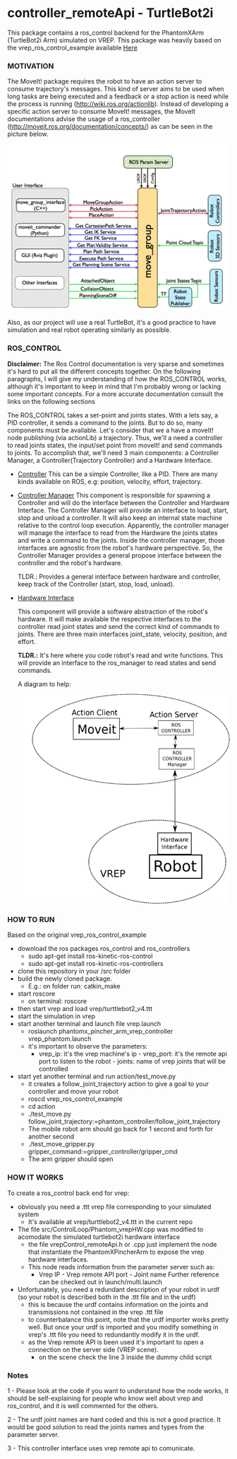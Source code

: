 controller\_remoteApi - TurtleBot2i
======================================

This package contains a ros\_control backend for the PhantomXArm (TurtleBot2i Arm) simulated on VREP. This package was heavily based on the vrep\_ros\_control\_example available [Here](https://github.com/ros-controls/ros\_control)

### MOTIVATION ###

   The MoveIt! package requires the robot to have an action server to consume trajectory's messages. This kind of server aims to be used when long tasks are being executed and a feedback or a stop action is need while the process is running (http://wiki.ros.org/actionlib). Instead of developing a specific action server to consume MoveIt! messages, the MoveIt documentations advise the usage of a ros_controller (http://moveit.ros.org/documentation/concepts/) as can be seen in the picture below.

   ![alt_text](doc/imgs/moveit.jpg)

   Also, as our project will use a real TurtleBot, it's a good practice to have simulation and real robot operating similarly as possible. 

### ROS_CONTROL ###

   **Disclaimer:** The Ros Control documentation is very sparse and sometimes it's hard to put all the different concepts together. On the following paragraphs, I will give my understanding of how the ROS\_CONTROL works, although it's important to keep in mind that I'm probably wrong or lacking some important concepts. For a more accurate documentation consult the links on the following sections

   The ROS\_CONTROL takes a set-point and joints states. With a lets say, a PID controller, it sends a command to the joints. But to do so, many components must be available.
   Let's consider that we a have a moveIt! node publishing (via actionLib) a trajectory. Thus, we'll a need a controller to read joints states, the input/set point from moveIt! and send commands to joints. To accomplish that, we'll need 3 main components: a Controller Manager, a Controller(Trajectory Controller) and a Hardware Interface.

   * [Controller](http://wiki.ros.org/ros_controllers)
     This can be a simple Controller, like a PID. There are many kinds available on ROS, e.g: position, velocity, effort, trajectory.

   * [Controller Manager](http://wiki.ros.org/controller_manager)
     This component is responsible for spawning a Controller and will do the interface between the Controller and Hardware Interface.
     The Controller Manager will provide an interface to load, start, stop and unload a controller. It will also keep an internal state machine relative to the control loop execution.
     Apparently, the controller manager will manage the interface to read from the Hardware the joints states and write a command to the joints. Inside the controller manager, those interfaces are agnostic from the robot's hardware perspective. So, the Controller Manager provides a general propose interface between the controller and the robot's hardware.

     TLDR.: Provides a general interface between hardware and controller, keep track of the Controller (start, stop, load, unload).

   * [Hardware Interface](https://github.com/ros-controls/ros_control/wiki/hardware_interface)
     
     This component will provide a software abstraction of the robot's hardware. It will make available the respective interfaces to the controller read joint states and send the correct kind of commands to joints. There are three main interfaces joint\_state, velocity, position, and effort.

     **TLDR.:** It's here where you code robot's read and write functions. This will provide an interface to the ros_manager to read states and send commands.

     A diagram to help:

     ![alt text](doc/imgs/how_works.png)

### HOW TO RUN ###
   Based on the original vrep\_ros\_control\_example

   * download the ros packages ros_control and ros_controllers
     - sudo apt-get install ros-kinetic-ros-control
     - sudo apt-get install ros-kinetic-ros-controllers
   * clone this repository in your <workspace>/src folder
   * build the newly cloned package.
     * E.g.: on <workspace> folder run: catkin\_make
   * start roscore
      - on terminal: roscore
   * then start vrep and load vrep/turttlebot2_v4.ttt
   * start the simulation in vrep
   * start another terminal and launch file vrep.launch
      - roslaunch phantomx\_pincher\_arm_vrep\_controller vrep\_phantom.launch
      - it's important to observe the parameters:
      	- vrep_ip: it's the vrep machine's ip
	- vrep_port: it's the remote api port to listen to the robot
	- joints: name of vrep joints that will be controlled
   * start yet another terminal and run action/test_move.py
      - it creates a follow\_joint\_trajectory action to give a goal to your controller and move your robot
      - roscd vrep\_ros\_control\_example
      - cd action
      - ./test\_move.py follow\_joint\_trajectory:=phantom\_controller/follow_joint_trajectory
      - The mobile robot arm should go back for 1 second and forth for another second
      - ./test\_move\_gripper.py gripper\_command:=gripper\_controller/gripper_cmd
      - The arm gripper should open

### HOW IT WORKS ###

To create a ros\_control back end for vrep:

   * obviously you need a .ttt vrep file corresponding to your simulated system
      - It's available at vrep/turttlebot2\_v4.ttt in the current repo
   * The file src/ControlLoop/Phantom\_vrepHW.cpp was modified to acomodate the simulated turtlebot2i hardware interface
      - the file vrepControl\_remoteApi.h or .cpp just implement the node that instantiate the PhantomXPincherArm to expose the vrep hardware interfaces.
      - This node reads information from the parameter server such as:
      	- Vrep IP
	- Vrep remote API port
	- Joint name
	Further reference can be checked out in launch/multi.launch
   * Unfortunately, you need a redundant description of your robot in urdf (so your robot is described both in the .ttt file and in the urdf)
      - this is because the urdf contains information on the joints and transmissions not contained in the vrep .ttt file
      - to counterbalance this point, note that the urdf importer works pretty well. But once your urdf is imported and you modify something in vrep's .ttt file you need to redundantly modify it in the urdf.
      - as the Vrep remote API is been used it's important to open a connection on the server side (VREP scene).
      	- on the scene check the line 3 inside the dummy child script

### Notes ###

1 - Please look at the code if you want to understand how the node works, it should be self-explaining for people who know well about vrep and ros\_control, and it is well commented for the others.

2 - The urdf joint names are hard coded and this is not a good practice. It would be good solution to read the joints names and types from the parameter server.

3 - This controller interface uses vrep remote api to comunicate.
